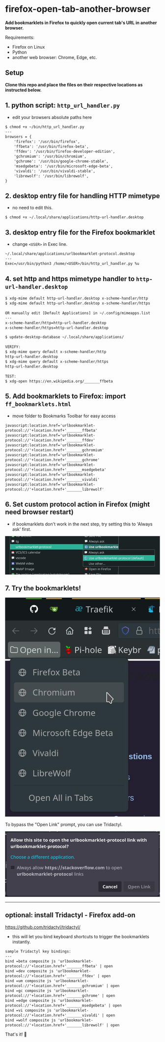 # firefox-open-tab-another-browser
**Add bookmarklets in Firefox to quickly open current tab's URL in another browser.**

Requirements:
- Firefox on Linux
- Python
- another web browser: Chrome, Edge, etc.

## **Setup**

**Clone this repo and place the files on their respective locations as instructed below.**

## 1. python script: `http_url_handler.py`
- edit your browsers absolute paths here
```
$ chmod +x ~/bin/http_url_handler.py
---
browsers = {
    'firefox': '/usr/bin/firefox',
    'ffbeta': '/usr/bin/firefox-beta',
    'ffdev': '/usr/bin/firefox-developer-edition',
    'gchromium': '/usr/bin/chromium',
    'gchrome': '/usr/bin/google-chrome-stable',
    'msedgebeta': '/usr/bin/microsoft-edge-beta',
    'vivaldi': '/usr/bin/vivaldi-stable',
    'librewolf': '/usr/bin/librewolf',
}
```

## 2. desktop entry file for handling HTTP mimetype
- no need to edit this.
```
$ chmod +x ~/.local/share/applications/http-url-handler.desktop
```

## 3. desktop entry file for the Firefox bookmarklet
- change `<USER>` in Exec line.
```
~/.local/share/applications/urlbookmarklet-protocol.desktop
---
Exec=/usr/bin/python3 /home/<USER>/bin/http_url_handler.py %u
```

## 4. set http and https mimetype handler to `http-url-handler.desktop`
```
$ xdg-mime default http-url-handler.desktop x-scheme-handler/http
$ xdg-mime default http-url-handler.desktop x-scheme-handler/https

OR manually edit [Default Applications] in ~/.config/mimeapps.list
---
x-scheme-handler/http=http-url-handler.desktop
x-scheme-handler/https=http-url-handler.desktop
```

```
$ update-desktop-database ~/.local/share/applications/

VERIFY:
$ xdg-mime query default x-scheme-handler/http
http-url-handler.desktop
$ xdg-mime query default x-scheme-handler/https
http-url-handler.desktop

TEST:
$ xdg-open https://en.wikipedia.org/_______ffbeta
```

## 5. Add bookmarklets to Firefox: import `ff_bookmarklets.html`
- move folder to Bookmarks Toolbar for easy access
```
javascript:location.href='urlbookmarklet-protocol://'+location.href+'_______ffbeta'
javascript:location.href='urlbookmarklet-protocol://'+location.href+'_______ffdev'
javascript:location.href='urlbookmarklet-protocol://'+location.href+'_______gchromium'
javascript:location.href='urlbookmarklet-protocol://'+location.href+'_______gchrome'
javascript:location.href='urlbookmarklet-protocol://'+location.href+'_______msedgebeta'
javascript:location.href='urlbookmarklet-protocol://'+location.href+'_______vivaldi'
javascript:location.href='urlbookmarklet-protocol://'+location.href+'_______librewolf'
```

## 6. Set custom protocol action in Firefox (might need browser restart)
- if bookmarklets don't work in the next step, try setting this to 'Always ask' first.

![firefox_custom_protocol_urlbookmarklet](screenshots/firefox_custom_protocol_urlbookmarklet.jpg)

## 7. Try the bookmarklets!

![firefox_another_browser_bookmarklets](screenshots/firefox_another_browser_bookmarklets.jpg)

To bypass the "Open Link" prompt, you can use Tridactyl.

![firefox_open_link_prompt](screenshots/firefox_open_link_prompt.jpg)

---
## optional: install Tridactyl - Firefox add-on
https://github.com/tridactyl/tridactyl/
- this will let you bind keyboard shortcuts to trigger the bookmarklets instantly.

```
sample Tridactyl key bindings:
---
bind =beta composite js 'urlbookmarklet-protocol://'+location.href+'_______ffbeta' | open
bind =dev composite js 'urlbookmarklet-protocol://'+location.href+'_______ffdev' | open
bind =um composite js 'urlbookmarklet-protocol://'+location.href+'_______gchromium' | open
bind =gc composite js 'urlbookmarklet-protocol://'+location.href+'_______gchrome' | open
bind =edge composite js 'urlbookmarklet-protocol://'+location.href+'_______msedgebeta' | open
bind =vi composite js 'urlbookmarklet-protocol://'+location.href+'_______vivaldi' | open
bind =wolf composite js 'urlbookmarklet-protocol://'+location.href+'_______librewolf' | open
```

That's it! 🥳
